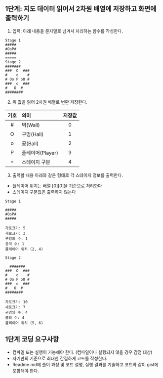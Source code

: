 ## 1단계: 지도 데이터 읽어서 2차원 배열에 저장하고 화면에 출력하기
1. 입력: 아래 내용을 문자열로 넘겨서 처리하는 함수를 작성한다.
```
Stage 1
#####
#OoP#
#####
=====
Stage 2
#######
###  O  ###
#    o    #
# Oo P oO #
###  o  ###
#   O  # 
########
```
2. 위 값을 읽어 2차원 배열로 변환 저장한다.

|기호|의미| 저장값 |
|:---:|:---|:---:|
|#|벽(Wall)|  0  |
|O|구멍(Hall)|  1  |
|o|공(Ball)|  2  |
|P|플레이어(Player)|  3  |
|=|스테이지 구분|  4  |
3. 출력할 내용
아래와 같은 형태로 각 스테이지 정보를 출력한다.

- 플레이어 위치는 배열 [0][0]을 기준으로 처리한다
- 스테이지 구분값은 출력하지 않는다
```
Stage 1

#####
#OoP#
#####

가로크기: 5
세로크기: 3
구멍의 수: 1
공의 수: 1
플레이어 위치 (2, 4)

Stage 2

  #######
###  O  ###
#    o    #
# Oo P oO #
###  o  ###
#   O  # 
########

가로크기: 10
세로크기: 7
구멍의 수: 4
공의 수: 4
플레이어 위치 (5, 6)
```

## 1단계 코딩 요구사항
- 컴파일 또는 실행이 가능해야 한다. (컴파일이나 실행되지 않을 경우 감점 대상)
- 자기만의 기준으로 최대한 간결하게 코드를 작성한다.
- Readme.md에 풀이 과정 및 코드 설명, 실행 결과를 기술하고 코드와 같이 gist에 포함해야 한다.